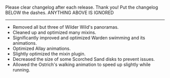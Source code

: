 Please clear changelog after each release.
Thank you!
Put the changelog BELOW the dashes. ANYTHING ABOVE IS IGNORED

-----------------
- Removed all but three of Wilder Wild's panoramas.
- Cleaned up and optimized many mixins.
- Significantly improved and optimized Warden swimming and its animations.
- Optimized Allay animations.
- Slightly optimized the mixin plugin.
- Decreased the size of some Scorched Sand disks to prevent issues.
- Allowed the Ostrich's walking animation to speed up slightly while running.
